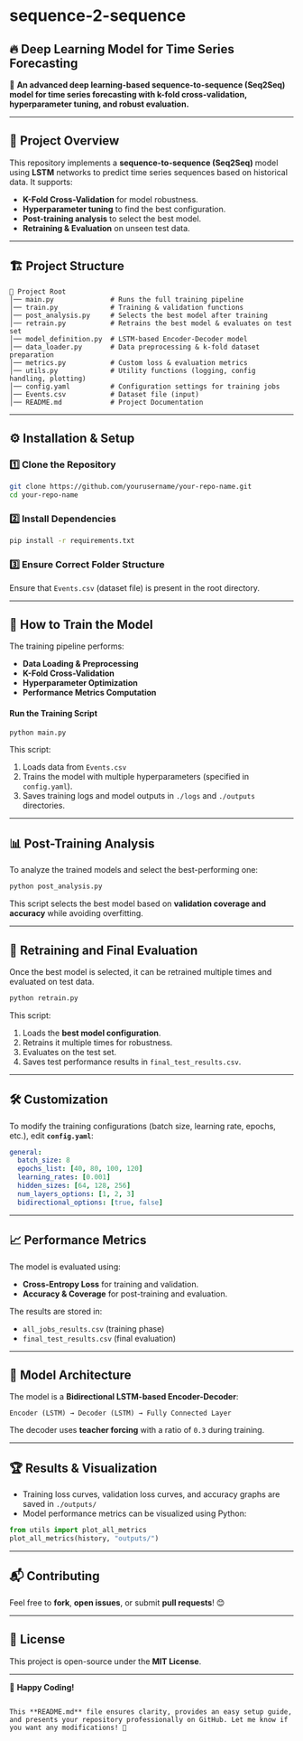 # sequence-2-sequence

## 🔥 Deep Learning Model for Time Series Forecasting

🚀 **An advanced deep learning-based sequence-to-sequence (Seq2Seq) model for time series forecasting with k-fold cross-validation, hyperparameter tuning, and robust evaluation.**

---

## 📌 **Project Overview**
This repository implements a **sequence-to-sequence (Seq2Seq)** model using **LSTM** networks to predict time series sequences based on historical data. It supports:
- **K-Fold Cross-Validation** for model robustness.
- **Hyperparameter tuning** to find the best configuration.
- **Post-training analysis** to select the best model.
- **Retraining & Evaluation** on unseen test data.

---

## 🏗 **Project Structure**
```
📂 Project Root
│── main.py              # Runs the full training pipeline
│── train.py             # Training & validation functions
│── post_analysis.py     # Selects the best model after training
│── retrain.py           # Retrains the best model & evaluates on test set
│── model_definition.py  # LSTM-based Encoder-Decoder model
│── data_loader.py       # Data preprocessing & k-fold dataset preparation
│── metrics.py           # Custom loss & evaluation metrics
│── utils.py             # Utility functions (logging, config handling, plotting)
│── config.yaml          # Configuration settings for training jobs
│── Events.csv           # Dataset file (input)
│── README.md            # Project Documentation
```

---

## ⚙️ **Installation & Setup**
### **1️⃣ Clone the Repository**
```bash
git clone https://github.com/yourusername/your-repo-name.git
cd your-repo-name
```

### **2️⃣ Install Dependencies**
```bash
pip install -r requirements.txt
```

### **3️⃣ Ensure Correct Folder Structure**
Ensure that `Events.csv` (dataset file) is present in the root directory.

---

## 🚀 **How to Train the Model**
The training pipeline performs:
- **Data Loading & Preprocessing**
- **K-Fold Cross-Validation**
- **Hyperparameter Optimization**
- **Performance Metrics Computation**

#### **Run the Training Script**
```bash
python main.py
```
This script:
1. Loads data from `Events.csv`
2. Trains the model with multiple hyperparameters (specified in `config.yaml`).
3. Saves training logs and model outputs in `./logs` and `./outputs` directories.

---

## 📊 **Post-Training Analysis**
To analyze the trained models and select the best-performing one:
```bash
python post_analysis.py
```
This script selects the best model based on **validation coverage and accuracy** while avoiding overfitting.

---

## 🔄 **Retraining and Final Evaluation**
Once the best model is selected, it can be retrained multiple times and evaluated on test data.

```bash
python retrain.py
```
This script:
1. Loads the **best model configuration**.
2. Retrains it multiple times for robustness.
3. Evaluates on the test set.
4. Saves test performance results in `final_test_results.csv`.

---

## 🛠 **Customization**
To modify the training configurations (batch size, learning rate, epochs, etc.), edit **`config.yaml`**:
```yaml
general:
  batch_size: 8
  epochs_list: [40, 80, 100, 120]
  learning_rates: [0.001]
  hidden_sizes: [64, 128, 256]
  num_layers_options: [1, 2, 3]
  bidirectional_options: [true, false]
```

---

## 📈 **Performance Metrics**
The model is evaluated using:
- **Cross-Entropy Loss** for training and validation.
- **Accuracy & Coverage** for post-training and evaluation.

The results are stored in:
- `all_jobs_results.csv` (training phase)
- `final_test_results.csv` (final evaluation)

---

## 🤖 **Model Architecture**
The model is a **Bidirectional LSTM-based Encoder-Decoder**:
```
Encoder (LSTM) → Decoder (LSTM) → Fully Connected Layer
```
The decoder uses **teacher forcing** with a ratio of `0.3` during training.

---

## 🏆 **Results & Visualization**
- Training loss curves, validation loss curves, and accuracy graphs are saved in `./outputs/`
- Model performance metrics can be visualized using Python:
```python
from utils import plot_all_metrics
plot_all_metrics(history, "outputs/")
```

---

## 📬 **Contributing**
Feel free to **fork**, **open issues**, or submit **pull requests**! 😊

---

## 📝 **License**
This project is open-source under the **MIT License**.

---

🚀 **Happy Coding!**
```

This **README.md** file ensures clarity, provides an easy setup guide, and presents your repository professionally on GitHub. Let me know if you want any modifications! 🚀
